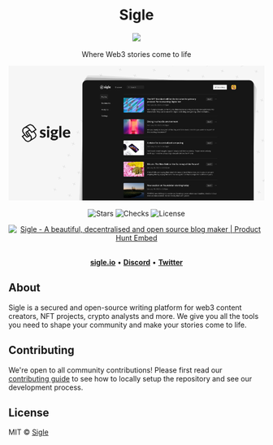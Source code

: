 <h1 align="center">Sigle</h1>

<p align="center">
  <img src="https://raw.githubusercontent.com/sigle/sigle/main/assets/icon-192x192.png" height="50">
</p>

<p align="center">
  Where Web3 stories come to life
</p>

<p align="center">
  <img src="https://raw.githubusercontent.com/sigle/sigle/main/assets/screens.png">
</p>

<p align="center">
  <img src="https://badgen.net/github/stars/sigle/sigle" alt="Stars">
  <img src="https://badgen.net/github/checks/sigle/sigle/main" alt="Checks">
  <img src="https://badgen.net/badge/license/MIT/blue" alt="License">
</p>

<p align="center">
  <a href="https://www.producthunt.com/posts/sigle?utm_source=badge-featured&utm_medium=badge&utm_souce=badge-sigle" target="_blank"><img src="https://api.producthunt.com/widgets/embed-image/v1/featured.svg?post_id=145305&theme=light" alt="Sigle - A beautiful, decentralised and open source blog maker | Product Hunt Embed" style="width: 250px; height: 54px;" width="250px" height="54px" /></a>
</p>

<div align="center">
    <br>
    <a href="https://www.sigle.io"><b>sigle.io</b></a>
    •
    <a href="https://app.sigle.io/discord"><b>Discord</b></a>
    •
    <a href="https://app.sigle.io/twitter"><b>Twitter</b></a>
</div>

## About

Sigle is a secured and open-source writing platform for web3 content creators, NFT projects, crypto analysts and more. We give you all the tools you need to shape your community and make your stories come to life.

## Contributing

We're open to all community contributions! Please first read our [contributing guide](CONTRIBUTING.md) to see how to locally setup the repository and see our development process.

## License

MIT © [Sigle](https://www.sigle.io/)

